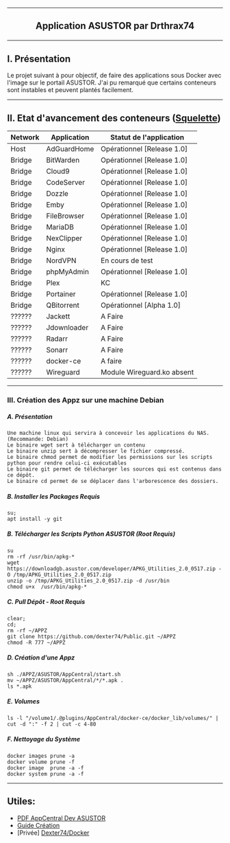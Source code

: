 ---------------------------------------------------------------------------------------------------------------------------------------------------------------------
## <p align='center'>Application ASUSTOR par Drthrax74</p>

---------------------------------------------------------------------------------------------------------------------------------------------------------------------

## I. Présentation
Le projet suivant à pour objectif, de faire des applications sous Docker avec l'image sur le portail ASUSTOR.
J'ai pu remarqué que certains conteneurs sont instables et peuvent plantés facilement.

---------------------------------------------------------------------------------------------------------------------------------------------------------------------

## II. Etat d'avancement des conteneurs ([Squelette](https://github.com/dexter74/Public/blob/main/ASUSTOR/AppCentral/Squelette.md))


| Network  |  Application  | Statut de l'application        |
| -------- | ------------- | ------------------------------ |
|  Host    | AdGuardHome   | Opérationnel [Release 1.0]     |
|  Bridge  | BitWarden     | Opérationnel [Release 1.0]     |
|  Bridge  | Cloud9        | Opérationnel [Release 1.0]     |
|  Bridge  | CodeServer    | Opérationnel [Release 1.0]     |
|  Bridge  | Dozzle        | Opérationnel [Release 1.0]     |
|  Bridge  | Emby 	       | Opérationnel [Release 1.0]     |
|  Bridge  | FileBrowser   | Opérationnel [Release 1.0]     |
|  Bridge  | MariaDB       | Opérationnel [Release 1.0]     |
|  Bridge  | NexClipper    | Opérationnel [Release 1.0]     |
|  Bridge  | Nginx         | Opérationnel [Release 1.0]     |
|  Bridge  | NordVPN       | En cours de test               |
|  Bridge  | phpMyAdmin    | Opérationnel [Release 1.0]     |
|  Bridge  | Plex          | KC								|
|  Bridge  | Portainer     | Opérationnel [Release 1.0]     |
|  Bridge  | QBitorrent    | Opérationnel [Alpha 1.0]       |
|  ??????  | Jackett       | A Faire                        |
|  ??????  | Jdownloader   | A Faire                        |
|  ??????  | Radarr        | A Faire                        |
|  ??????  | Sonarr        | A Faire                        |
|  ??????  | docker-ce     | A faire                        |
|  ??????  | Wireguard     | Module Wireguard.ko absent     |


---------------------------------------------------------------------------------------------------------------------------------------------------------------------
### III. Création des Appz sur une machine Debian
##### A. Présentation
```
Une machine linux qui servira à concevoir les applications du NAS. (Recommande: Debian)
Le binaire wget sert à télécharger un contenu
Le binaire unzip sert à décompresser le fichier compressé.
Le binaire chmod permet de modifier les permissions sur les scripts python pour rendre celui-ci exécutables
Le binaire git permet de télécharger les sources qui est contenus dans ce dépôt.
Le binaire cd permet de se déplacer dans l'arborescence des dossiers.
```

##### B. Installer les Packages Requis
```
su;
apt install -y git
```

##### B. Télécharger les Scripts Python ASUSTOR (Root Requis)
```console
su
rm -rf /usr/bin/apkg-*
wget https://downloadgb.asustor.com/developer/APKG_Utilities_2.0_0517.zip -O /tmp/APKG_Utilities_2.0_0517.zip
unzip -o /tmp/APKG_Utilities_2.0_0517.zip -d /usr/bin 
chmod u+x  /usr/bin/apkg-*
```


##### C. Pull Dépôt - Root Requis 

```console
clear;
cd;
rm -rf ~/APPZ
git clone https://github.com/dexter74/Public.git ~/APPZ
chmod -R 777 ~/APPZ
```

##### D. Création d'une Appz
```
sh ./APPZ/ASUSTOR/AppCentral/start.sh
mv ~/APPZ/ASUSTOR/AppCentral/*/*.apk .
ls *.apk
```

##### E. Volumes
```
ls -l "/volume1/.@plugins/AppCentral/docker-ce/docker_lib/volumes/" | cut -d ":" -f 2 | cut -c 4-80
```

##### F. Nettoyage du Système
```
docker images prune -a
docker volume prune -f
docker image  prune -a -f
docker system prune -a -f
```


---------------------------------------------------------------------------------------------------------------------------------------------------------------------

Utiles:
 - 
 - [PDF AppCentral Dev ASUSTOR](https://downloadgb.asustor.com/developer/App_Central_Developer_Guide_4.1.0_20220622.pdf)
 - [Guide Création](https://amigotechnotes.wordpress.com/2014/05/06/how-to-create-an-apk-for-asustor-adm-to-distribute-your-lamp/) 
 - [Privée] [Dexter74/Docker](https://github.com/dexter74/Archives/tree/main/Docker/V1/2.Conteneurs)

